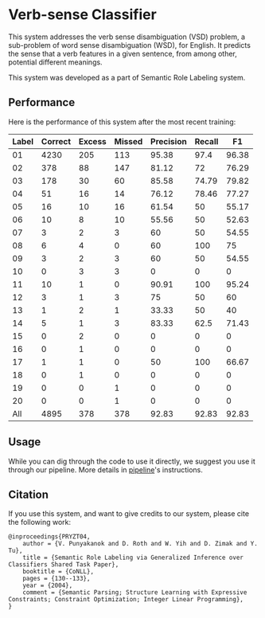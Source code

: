 # Verb-sense Classifier 

This system addresses the verb sense disambiguation (VSD) problem, a sub-problem of word sense 
disambiguation (WSD), for English. It predicts the sense that a verb features in a given
sentence, from among other, potential different meanings.

This system was developed as a part of Semantic Role Labeling system. 

## Performance 

Here is the performance of this system after the most recent training: 

| Label | Correct | Excess | Missed | Precision | Recall | F1 | 
|---|---|---|---|---|---|---| 
| 01 | 4230 | 205 | 113 | 95.38 | 97.4 | 96.38 | 
| 02 | 378 | 88 | 147 | 81.12 | 72 | 76.29 | 
| 03 | 178 | 30 | 60 | 85.58 | 74.79 | 79.82 | 
| 04 | 51 | 16 | 14 | 76.12 | 78.46 | 77.27 | 
| 05 | 16 | 10 | 16 | 61.54 | 50 | 55.17 | 
| 06 | 10 | 8 | 10 | 55.56 | 50 | 52.63 | 
| 07 | 3 | 2 | 3 | 60 | 50 | 54.55 | 
| 08 | 6 | 4 | 0 | 60 | 100 | 75 | 
| 09 | 3 | 2 | 3 | 60 | 50 | 54.55 | 
| 10 | 0 | 3 | 3 | 0 | 0 | 0 | 
| 11 | 10 | 1 | 0 | 90.91 | 100 | 95.24 | 
| 12 | 3 | 1 | 3 | 75 | 50 | 60 | 
| 13 | 1 | 2 | 1 | 33.33 | 50 | 40 | 
| 14 | 5 | 1 | 3 | 83.33 | 62.5 | 71.43 | 
| 15 | 0 | 2 | 0 | 0 | 0 | 0 | 
| 16 | 0 | 1 | 0 | 0 | 0 | 0 | 
| 17 | 1 | 1 | 0 | 50 | 100 | 66.67 | 
| 18 | 0 | 1 | 0 | 0 | 0 | 0 | 
| 19 | 0 | 0 | 1 | 0 | 0 | 0 | 
| 20 | 0 | 0 | 1 | 0 | 0 | 0 | 
| All | 4895 | 378 | 378 | 92.83 | 92.83 | 92.83 | 


## Usage
While you can dig through the code to use it directly, we suggest you use it through our pipeline. More details in [pipeline](../pipeline)'s instructions. 

## Citation 
If you use this system, and want to give credits to our system, please cite the following work: 
```
@inproceedings{PRYZT04,
    author = {V. Punyakanok and D. Roth and W. Yih and D. Zimak and Y. Tu},
    title = {Semantic Role Labeling via Generalized Inference over Classifiers Shared Task Paper},
    booktitle = {CoNLL},
    pages = {130--133},
    year = {2004},
    comment = {Semantic Parsing; Structure Learning with Expressive Constraints; Constraint Optimization; Integer Linear Programming},
}
```